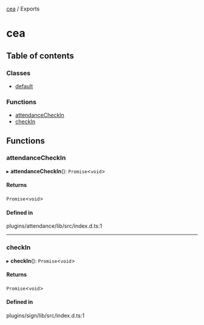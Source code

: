 [cea](README.md) / Exports

# cea

## Table of contents

### Classes

- [default](classes/default.md)

### Functions

- [attendanceCheckIn](modules.md#attendancecheckin)
- [checkIn](modules.md#checkin)

## Functions

### attendanceCheckIn

▸ **attendanceCheckIn**(): `Promise`<`void`\>

#### Returns

`Promise`<`void`\>

#### Defined in

plugins/attendance/lib/src/index.d.ts:1

___

### checkIn

▸ **checkIn**(): `Promise`<`void`\>

#### Returns

`Promise`<`void`\>

#### Defined in

plugins/sign/lib/src/index.d.ts:1
